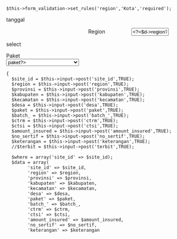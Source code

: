     $this->form_validation->set_rules('region','Kota','required');


tanggal
<div class="form-group">
    <label for="tanggal" style="margin-left:220px;display:inline;">Region</label>
    <input type="text" name="tanggal" style="margin-left:66px;width:20%;display:inline;" class="form-control" readonly="readonly" value="<?=$d->region?>">
</div>

select
<div class="form-group" style="display:inline-block;">
    <label for="paket" style="width:73%;">Paket</label>
    <select class="form-control" name="paket" style="width:110%;margin-right: 18px;">
    <option value="<?=$d->paket?>" selected=""><?=$d->paket?></option>
    <?php }else{?>
    <option value="<?=$s->kode_satuan?>"><?=$s->nama_satuan?></option>
        <?php } ?>
        <?php } ?>
    </select>
</div>

    {
      $site_id = $this->input->post('site_id',TRUE);
      $region = $this->input->post('region',TRUE);
      $provinsi = $this->input->post('provinsi',TRUE);
      $kabupaten = $this->input->post('kabupaten',TRUE);
      $kecamatan = $this->input->post('kecamatan',TRUE);
      $desa = $this->input->post('desa',TRUE);
      $paket = $this->input->post('paket',TRUE);
      $batch_ = $this->input->post('batch_',TRUE);
      $ctrm = $this->input->post('ctrm',TRUE);
      $ctsi = $this->input->post('ctsi',TRUE);
      $amount_insured = $this->input->post('amount_insured',TRUE);
      $no_sertif = $this->input->post('no_sertif',TRUE);
      $keterangan = $this->input->post('keterangan',TRUE);
      //$terbit = $this->input->post('terbit',TRUE);

      $where = array('site_id' => $site_id);
      $data = array(
            'site_id' => $site_id,
            'region' => $region,
            'provinsi' => $provinsi,
            'kabupaten' => $kabupaten,
            'kecamatan' => $kecamatan,
            'desa' => $desa,
            'paket' => $paket,
            'batch_' => $batch_,
            'ctrm' => $ctrm,
            'ctsi' => $ctsi,
            'amount_insured' => $amount_insured,
            'no_sertif' => $no_sertif,
            'keterangan' => $keterangan
